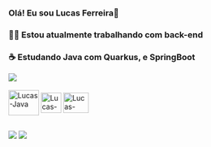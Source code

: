### Olá! Eu sou Lucas Ferreira👋
### 👨‍💻 Estou atualmente trabalhando com back-end 
### ☕ Estudando Java com Quarkus, e SpringBoot 

<picture>
<source 
  srcset="https://github-readme-stats.vercel.app/api?username=lucasfdasilva&show_icons=true&theme=merko"
  media="(prefers-color-scheme: dark)"
/>
<source
  srcset="https://github-readme-stats.vercel.app/api?username=lucasfdasilva&show_icons=true"
  media="(prefers-color-scheme: light), (prefers-color-scheme: no-preference)"
/>
<img src="https://github-readme-stats.vercel.app/api?username=lucasfdasilva&show_icons=true" />
</picture>

<div style="display: inline_block"><br>
  
  <img align="center" alt="Lucas-Java" height="50" width="60" src="https://cdn.jsdelivr.net/gh/devicons/devicon/icons/java/java-original-wordmark.svg">
  <img align="center" alt="Lucas-Quarkus" height="40" width="40" src="https://kanoma.fr/blog/wp-content/uploads/2021/06/quarkus_icon_rgb_1024px_default.png">
  <img align="center" alt="Lucas-Spring" height="40" width="50" src="https://cdn.jsdelivr.net/gh/devicons/devicon/icons/spring/spring-original.svg">
</div>        

 ##
 

  <a href = "mailto:lucasfdasilva01@gmail.com"><img src="https://img.shields.io/badge/-Gmail-%23333?style=for-the-badge&logo=gmail&logoColor=white" target="_blank"></a>
  <a href="https://www.linkedin.com/in/lucas-ferreira-02a5201a4" target="_blank"><img src="https://img.shields.io/badge/-LinkedIn-%230077B5?style=for-the-badge&logo=linkedin&logoColor=white" target="_blank"></a> 
  
</div>
